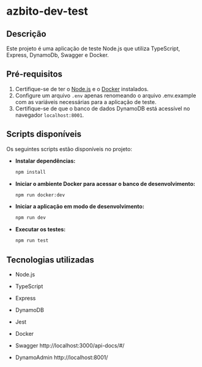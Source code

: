 # azbito-dev-test

## Descrição
Este projeto é uma aplicação de teste Node.js que utiliza TypeScript, Express, DynamoDb, Swagger e Docker.  

## Pré-requisitos
1. Certifique-se de ter o [Node.js](https://nodejs.org/) e o [Docker](https://www.docker.com/) instalados.  
2. Configure um arquivo `.env` apenas renomeando o arquivo .env.example com as variáveis necessárias para a aplicação de teste.  
3. Certifique-se de que o banco de dados DynamoDB está acessível no navegador `localhost:8001`.  

## Scripts disponíveis
Os seguintes scripts estão disponíveis no projeto:  

- **Instalar dependências:**  
  ```bash
  npm install
  ```

- **Iniciar o ambiente Docker para acessar o banco de desenvolvimento:**  
  ```bash
  npm run docker:dev
  ```

- **Iniciar a aplicação em modo de desenvolvimento:**  
  ```bash
  npm run dev
  ```

- **Executar os testes:**  
  ```bash
  npm run test
  ```

## Tecnologias utilizadas
- Node.js  
- TypeScript  
- Express  
- DynamoDB  
- Jest

- Docker 
- Swagger http://localhost:3000/api-docs/#/
- DynamoAdmin http://localhost:8001/

